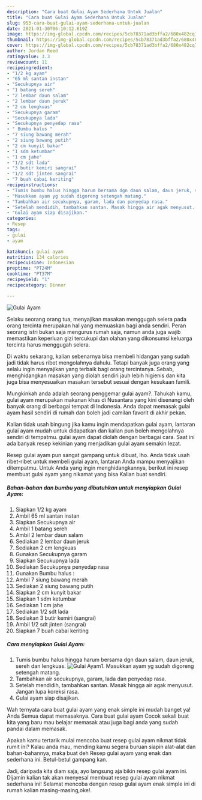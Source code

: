 ```yaml
---
description: "Cara buat Gulai Ayam Sederhana Untuk Jualan"
title: "Cara buat Gulai Ayam Sederhana Untuk Jualan"
slug: 953-cara-buat-gulai-ayam-sederhana-untuk-jualan
date: 2021-01-30T06:10:12.619Z
image: https://img-global.cpcdn.com/recipes/5cb78371ad3bffa2/680x482cq70/gulai-ayam-foto-resep-utama.jpg
thumbnail: https://img-global.cpcdn.com/recipes/5cb78371ad3bffa2/680x482cq70/gulai-ayam-foto-resep-utama.jpg
cover: https://img-global.cpcdn.com/recipes/5cb78371ad3bffa2/680x482cq70/gulai-ayam-foto-resep-utama.jpg
author: Jordan Reed
ratingvalue: 3.3
reviewcount: 11
recipeingredient:
- "1/2 kg ayam"
- "65 ml santan instan"
- "Secukupnya air"
- "1 batang sereh"
- "2 lembar daun salam"
- "2 lembar daun jeruk"
- "2 cm lengkuas"
- "Secukupnya garam"
- "Secukupnya lada"
- "Secukupnya penyedap rasa"
- " Bumbu halus "
- "7 siung bawang merah"
- "2 siung bawang putih"
- "2 cm kunyit bakar"
- "1 sdm ketumbar"
- "1 cm jahe"
- "1/2 sdt lada"
- "3 butir kemiri sangrai"
- "1/2 sdt jinten sangrai"
- "7 buah cabai keriting"
recipeinstructions:
- "Tumis bumbu halus hingga harum bersama dgn daun salam, daun jeruk, sereh dan lengkuas."
- "Masukkan ayam yg sudah digoreng setengah matang."
- "Tambahkan air secukupnya, garam, lada dan penyedap rasa."
- "Setelah mendidih, tambahkan santan. Masak hingga air agak menyusut. Jangan lupa koreksi rasa."
- "Gulai ayam siap disajikan."
categories:
- Resep
tags:
- gulai
- ayam

katakunci: gulai ayam 
nutrition: 134 calories
recipecuisine: Indonesian
preptime: "PT24M"
cooktime: "PT37M"
recipeyield: "1"
recipecategory: Dinner

---
```



![Gulai Ayam](https://img-global.cpcdn.com/recipes/5cb78371ad3bffa2/680x482cq70/gulai-ayam-foto-resep-utama.jpg)

Selaku seorang orang tua, menyajikan masakan menggugah selera pada orang tercinta merupakan hal yang memuaskan bagi anda sendiri. Peran seorang istri bukan saja mengurus rumah saja, namun anda juga wajib memastikan keperluan gizi tercukupi dan olahan yang dikonsumsi keluarga tercinta harus menggugah selera.

Di waktu  sekarang, kalian sebenarnya bisa membeli hidangan yang sudah jadi tidak harus ribet mengolahnya dahulu. Tetapi banyak juga orang yang selalu ingin menyajikan yang terbaik bagi orang tercintanya. Sebab, menghidangkan masakan yang diolah sendiri jauh lebih higienis dan kita juga bisa menyesuaikan masakan tersebut sesuai dengan kesukaan famili. 



Mungkinkah anda adalah seorang penggemar gulai ayam?. Tahukah kamu, gulai ayam merupakan makanan khas di Nusantara yang kini disenangi oleh banyak orang di berbagai tempat di Indonesia. Anda dapat memasak gulai ayam hasil sendiri di rumah dan boleh jadi camilan favorit di akhir pekan.

Kalian tidak usah bingung jika kamu ingin mendapatkan gulai ayam, lantaran gulai ayam mudah untuk didapatkan dan kalian pun boleh mengolahnya sendiri di tempatmu. gulai ayam dapat diolah dengan berbagai cara. Saat ini ada banyak resep kekinian yang menjadikan gulai ayam semakin lezat.

Resep gulai ayam pun sangat gampang untuk dibuat, lho. Anda tidak usah ribet-ribet untuk membeli gulai ayam, lantaran Anda mampu menyajikan ditempatmu. Untuk Anda yang ingin menghidangkannya, berikut ini resep membuat gulai ayam yang nikamat yang bisa Kalian buat sendiri.

<!--inarticleads1-->

##### Bahan-bahan dan bumbu yang dibutuhkan untuk menyiapkan Gulai Ayam:

1. Siapkan 1/2 kg ayam
1. Ambil 65 ml santan instan
1. Siapkan Secukupnya air
1. Ambil 1 batang sereh
1. Ambil 2 lembar daun salam
1. Sediakan 2 lembar daun jeruk
1. Sediakan 2 cm lengkuas
1. Gunakan Secukupnya garam
1. Siapkan Secukupnya lada
1. Sediakan Secukupnya penyedap rasa
1. Gunakan  Bumbu halus :
1. Ambil 7 siung bawang merah
1. Sediakan 2 siung bawang putih
1. Siapkan 2 cm kunyit bakar
1. Siapkan 1 sdm ketumbar
1. Sediakan 1 cm jahe
1. Sediakan 1/2 sdt lada
1. Sediakan 3 butir kemiri (sangrai)
1. Ambil 1/2 sdt jinten (sangrai)
1. Siapkan 7 buah cabai keriting




<!--inarticleads2-->

##### Cara menyiapkan Gulai Ayam:

1. Tumis bumbu halus hingga harum bersama dgn daun salam, daun jeruk, sereh dan lengkuas.
<img src="https://img-global.cpcdn.com/steps/90ec7b0796e8a73c/160x128cq70/gulai-ayam-langkah-memasak-1-foto.jpg" alt="Gulai Ayam">1. Masukkan ayam yg sudah digoreng setengah matang.
1. Tambahkan air secukupnya, garam, lada dan penyedap rasa.
1. Setelah mendidih, tambahkan santan. Masak hingga air agak menyusut. Jangan lupa koreksi rasa.
1. Gulai ayam siap disajikan.




Wah ternyata cara buat gulai ayam yang enak simple ini mudah banget ya! Anda Semua dapat memasaknya. Cara buat gulai ayam Cocok sekali buat kita yang baru mau belajar memasak atau juga bagi anda yang sudah pandai dalam memasak.

Apakah kamu tertarik mulai mencoba buat resep gulai ayam nikmat tidak rumit ini? Kalau anda mau, mending kamu segera buruan siapin alat-alat dan bahan-bahannya, maka buat deh Resep gulai ayam yang enak dan sederhana ini. Betul-betul gampang kan. 

Jadi, daripada kita diam saja, ayo langsung aja bikin resep gulai ayam ini. Dijamin kalian tak akan menyesal membuat resep gulai ayam nikmat sederhana ini! Selamat mencoba dengan resep gulai ayam enak simple ini di rumah kalian masing-masing,oke!.

